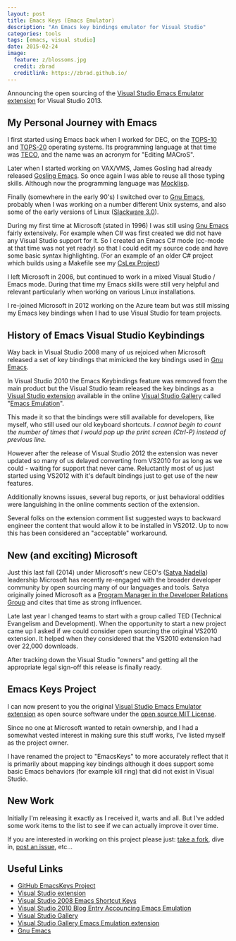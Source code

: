 ```yaml
---
layout: post
title: Emacs Keys (Emacs Emulator)
description: "An Emacs key bindings emulator for Visual Studio"
categories: tools
tags: [emacs, visual studio]
date: 2015-02-24
image:
  feature: z/blossoms.jpg
  credit: zbrad
  creditlink: https://zbrad.github.io/
---
```


Announcing the open sourcing of the
[Visual Studio Emacs Emulator extension](https://github.com/zbrad/EmacsKeys) for Visual Studio 2013. 

## My Personal Journey with Emacs

I first started using Emacs back when I worked for DEC, on the [TOPS-10](http://en.wikipedia.org/wiki/TOPS-10)
and [TOPS-20](http://en.wikipedia.org/wiki/TOPS-20)
operating systems.  Its programming language at that time was
[TECO](http://en.wikipedia.org/wiki/TECO_%28text_editor%29), and the name was
an acronym for "Editing MACroS".

Later when I started working on VAX/VMS, James Gosling had already released
[Gosling Emacs](http://en.wikipedia.org/wiki/Gosling_Emacs).  So once again I
was able to reuse all those typing skills.   Although now the programming
language was [Mocklisp](http://en.wikipedia.org/wiki/Mocklisp).

Finally (somewhere in the early 90's) I switched over to
[Gnu Emacs](http://www.gnu.org/software/emacs), probably when I was working
on a number different Unix systems, and also some of the early versions of
Linux ([Slackware 3.0](http://en.wikipedia.org/wiki/Slackware#1993.E2.80.932003)).

During my first time at Microsoft (stated in 1996) I was still 
using [Gnu Emacs](http://www.gnu.org/software/emacs) fairly extensively.
For example when C# was first created we did not have any Visual Studio support
for it.  So I created an Emacs C# mode (cc-mode at that time was not yet ready)
so that I could edit my source code and have some basic syntax highlighting.
(For an example of an older C#
project which builds using a Makefile see my
[CsLex Project](https://github.com/zbrad/CsLex))

I left Microsoft in 2006, but continued to work in a mixed Visual Studio /
Emacs mode.  During that time my Emacs skills were still very helpful and
relevant particularly when working on various Linux installations.

I re-joined Microsoft in 2012 working on the Azure team but was still missing
my Emacs key bindings when I had to use Visual Studio for team projects.

## History of Emacs Visual Studio Keybindings

Way back in Visual Studio 2008 many of us rejoiced when
Microsoft released a set of key bindings that mimicked the key
bindings used in [Gnu Emacs](http://www.gnu.org/software/emacs).

In Visual Studio 2010 the Emacs Keybindings feature was
removed from the main product but the Visual Studio team
released the key bindings as a
[Visual Studio extension](https://msdn.microsoft.com/en-us/library/dd885119.aspx)
available in the online
[Visual Studio Gallery](https://visualstudiogallery.msdn.microsoft.com/) called
"[Emacs Emulation](https://visualstudiogallery.msdn.microsoft.com/09dc58c4-6f47-413a-9176-742be7463f92/)".

This made it so that the bindings were still available for developers, like
myself, who still used our old keyboard shortcuts.  *I cannot begin to count
the number of times that I would pop up the print screen
(Ctrl-P) instead of previous line.*

However after the release of Visual Studio 2012 the extension was
never updated so many of us delayed converting from VS2010 for as long as
we could - waiting for support that never came.  Reluctantly most of us just
started using VS2012 with it's default bindings just to get use of the new
features.

Additionally knowns issues, several bug reports, or just behavioral oddities
were languishing in the online comments section of the extension.

Several folks on the extension comment list suggested ways to
backward engineer the content that would allow it to be
installed in VS2012.  Up to now this has been considered an "acceptable"
workaround.

## New (and exciting) Microsoft

Just this last fall (2014) under Microsoft's new CEO's ([Satya Nadella](http://news.microsoft.com/ceo/index.html))
leadership Microsoft has recently re-engaged with the broader
developer community by open sourcing many of our languages and tools.  Satya
originally joined Microsoft as a [Program Manager in the Developer Relations Group](https://www.crunchbase.com/person/satya-nadella)
and cites that time as strong influencer.

Late last year I changed teams to start with a group called TED (Technical
Evangelism and Development).  When the opportunity to start a new
project came up I asked if we could consider open sourcing
the original VS2010 extension.  It helped when they considered that the VS2010
extension had over 22,000 downloads.

After tracking down the Visual Studio "owners" and getting all the
appropriate legal sign-off this release is finally ready.

## Emacs Keys Project

I can now present to you the original
[Visual Studio Emacs Emulator extension](https://github.com/zbrad/EmacsKeys)
as open source software under the [open source MIT License](http://opensource.org/licenses/MIT).

Since no one at Microsoft wanted to retain ownership, and I had a somewhat vested interest in making sure this
stuff works, I've listed myself as the project owner.

I have renamed the project to "EmacsKeys" to more accurately
reflect that it is primarily about mapping key bindings although it does
support some basic Emacs behaviors (for example kill ring)
that did not exist in Visual Studio.

## New Work

Initially I'm releasing it exactly as I received it, warts and
all.  But I've added some work items to the list to see if we
can actually improve it over time.

If you are interested in working on this project please just:
[take a fork](https://github.com/zbrad/EmacsKeys/fork), dive in, [post an issue](https://github.com/zbrad/EmacsKeys/issues), etc...

## Useful Links

- [GitHub EmacsKeys Project](https://github.com/zbrad/EmacsKeys)
- [Visual Studio extension](https://msdn.microsoft.com/en-us/library/dd885119.aspx)
- [Visual Studio 2008 Emacs Shortcut Keys](http://msdn.microsoft.com/en-us/library/ms165528%28VS.90%29.aspx)
- [Visual Studio 2010 Blog Entry Accouncing Emacs Emulation](http://blogs.msdn.com/b/visualstudio/archive/2010/09/01/emacs-emulation-extension-now-available.aspx)
- [Visual Studio Gallery](https://visualstudiogallery.msdn.microsoft.com/)
- [Visual Studio Gallery Emacs Emulation extension](https://msdn.microsoft.com/en-us/library/dd885119.aspx)
- [Gnu Emacs](http://www.gnu.org/software/emacs)

